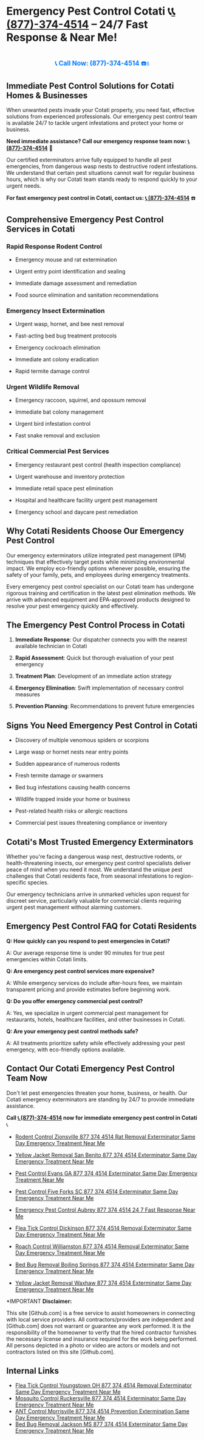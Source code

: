 # Emergency Pest Control Cotati 📞[📞 (877)-374-4514](https://pest-control-4514.netlify.app) – 24/7 Fast Response & Near Me! 
# 

<p align="center" style="font-size: 1.2em; font-weight: bold; margin: 20px 0;">
  <a href="https://pest-control-4514.netlify.app" target="_blank" style="color: #007BFF; text-decoration: none;">📞 Call Now: (877)-374-4514 ☎️💧</a>
</p>

## Immediate Pest Control Solutions for Cotati Homes & Businesses

When unwanted pests invade your Cotati property, you need fast, effective solutions from experienced professionals. Our emergency pest control team is available 24/7 to tackle urgent infestations and protect your home or business.

**Need immediate assistance? Call our emergency response team now: [📞 (877)-374-4514](https://pest-control-4514.netlify.app)** 📱

Our certified exterminators arrive fully equipped to handle all pest emergencies, from dangerous wasp nests to destructive rodent infestations. We understand that certain pest situations cannot wait for regular business hours, which is why our Cotati team stands ready to respond quickly to your urgent needs.

**For fast emergency pest control in Cotati, contact us: [📞 (877)-374-4514](https://pest-control-4514.netlify.app)** ☎️

## Comprehensive Emergency Pest Control Services in Cotati

### Rapid Response Rodent Control

- Emergency mouse and rat extermination  

- Urgent entry point identification and sealing  

- Immediate damage assessment and remediation  

- Food source elimination and sanitation recommendations  

### Emergency Insect Extermination

- Urgent wasp, hornet, and bee nest removal  

- Fast-acting bed bug treatment protocols  

- Emergency cockroach elimination  

- Immediate ant colony eradication  

- Rapid termite damage control  

### Urgent Wildlife Removal

- Emergency raccoon, squirrel, and opossum removal  

- Immediate bat colony management  

- Urgent bird infestation control  

- Fast snake removal and exclusion  

### Critical Commercial Pest Services

- Emergency restaurant pest control (health inspection compliance)  

- Urgent warehouse and inventory protection  

- Immediate retail space pest elimination  

- Hospital and healthcare facility urgent pest management  

- Emergency school and daycare pest remediation  

## Why Cotati Residents Choose Our Emergency Pest Control

Our emergency exterminators utilize integrated pest management (IPM) techniques that effectively target pests while minimizing environmental impact. We employ eco-friendly options whenever possible, ensuring the safety of your family, pets, and employees during emergency treatments.

Every emergency pest control specialist on our Cotati team has undergone rigorous training and certification in the latest pest elimination methods. We arrive with advanced equipment and EPA-approved products designed to resolve your pest emergency quickly and effectively.

## The Emergency Pest Control Process in Cotati

1. **Immediate Response**: Our dispatcher connects you with the nearest available technician in Cotati  

2. **Rapid Assessment**: Quick but thorough evaluation of your pest emergency  

3. **Treatment Plan**: Development of an immediate action strategy  

4. **Emergency Elimination**: Swift implementation of necessary control measures  

5. **Prevention Planning**: Recommendations to prevent future emergencies  

## Signs You Need Emergency Pest Control in Cotati

- Discovery of multiple venomous spiders or scorpions  

- Large wasp or hornet nests near entry points  

- Sudden appearance of numerous rodents  

- Fresh termite damage or swarmers  

- Bed bug infestations causing health concerns  

- Wildlife trapped inside your home or business  

- Pest-related health risks or allergic reactions  

- Commercial pest issues threatening compliance or inventory  

## Cotati's Most Trusted Emergency Exterminators

Whether you're facing a dangerous wasp nest, destructive rodents, or health-threatening insects, our emergency pest control specialists deliver peace of mind when you need it most. We understand the unique pest challenges that Cotati residents face, from seasonal infestations to region-specific species.

Our emergency technicians arrive in unmarked vehicles upon request for discreet service, particularly valuable for commercial clients requiring urgent pest management without alarming customers.

## Emergency Pest Control FAQ for Cotati Residents

**Q: How quickly can you respond to pest emergencies in Cotati?**  

A: Our average response time is under 90 minutes for true pest emergencies within Cotati limits.

**Q: Are emergency pest control services more expensive?**  

A: While emergency services do include after-hours fees, we maintain transparent pricing and provide estimates before beginning work.

**Q: Do you offer emergency commercial pest control?**  

A: Yes, we specialize in urgent commercial pest management for restaurants, hotels, healthcare facilities, and other businesses in Cotati.

**Q: Are your emergency pest control methods safe?**  

A: All treatments prioritize safety while effectively addressing your pest emergency, with eco-friendly options available.

## Contact Our Cotati Emergency Pest Control Team Now

Don't let pest emergencies threaten your home, business, or health. Our Cotati emergency exterminators are standing by 24/7 to provide immediate assistance.

**Call [📞 (877)-374-4514](https://pest-control-4514.netlify.app) now for immediate emergency pest control in Cotati** 📞


- [Rodent Control Zionsville 877 374 4514 Rat Removal Exterminator Same Day Emergency Treatment Near Me](https://github.com/allyoucaneatsushiin/pest-control/blob/main/Rodent-Control-Zionsville-877-374-4514-Rat-Removal-Exterminator-Same-Day-Emergency-Treatment-Near-Me.md)
- [Yellow Jacket Removal San Benito 877 374 4514 Exterminator Same Day Emergency Treatment Near Me](https://github.com/allyoucaneatsushiin/pest-control/blob/main/Yellow-Jacket-Removal-San-Benito-877-374-4514-Exterminator-Same-Day-Emergency-Treatment-Near-Me.md)
- [Pest Control Evans GA 877 374 4514 Exterminator Same Day Emergency Treatment Near Me](https://github.com/allyoucaneatsushiin/pest-control/blob/main/Pest-Control-Evans-GA-877-374-4514-Exterminator-Same-Day-Emergency-Treatment-Near-Me.md)


- [Pest Control Five Forks SC 877 374 4514 Exterminator Same Day Emergency Treatment Near Me](https://github.com/allyoucaneatsushiin/pest-control/blob/main/Pest-Control-Five-Forks-SC-877-374-4514-Exterminator-Same-Day-Emergency-Treatment-Near-Me.md)
- [Emergency Pest Control Aubrey 877 374 4514 24 7 Fast Response Near Me](https://github.com/allyoucaneatsushiin/pest-control/blob/main/Emergency-Pest-Control-Aubrey-877-374-4514-24-7-Fast-Response-Near-Me.md)
- [Flea Tick Control Dickinson 877 374 4514 Removal Exterminator Same Day Emergency Treatment Near Me](https://github.com/allyoucaneatsushiin/pest-control/blob/main/Flea-Tick-Control-Dickinson-877-374-4514-Removal-Exterminator-Same-Day-Emergency-Treatment-Near-Me.md)


- [Roach Control Williamston 877 374 4514 Removal Exterminator Same Day Emergency Treatment Near Me](https://github.com/allyoucaneatsushiin/pest-control/blob/main/Roach-Control-Williamston-877-374-4514-Removal-Exterminator-Same-Day-Emergency-Treatment-Near-Me.md)
- [Bed Bug Removal Boiling Springs 877 374 4514 Exterminator Same Day Emergency Treatment Near Me](https://github.com/allyoucaneatsushiin/pest-control/blob/main/Bed-Bug-Removal-Boiling-Springs-877-374-4514-Exterminator-Same-Day-Emergency-Treatment-Near-Me.md)
- [Yellow Jacket Removal Waxhaw 877 374 4514 Exterminator Same Day Emergency Treatment Near Me](https://github.com/allyoucaneatsushiin/pest-control/blob/main/Yellow-Jacket-Removal-Waxhaw-877-374-4514-Exterminator-Same-Day-Emergency-Treatment-Near-Me.md)


*IMPORTANT **Disclaimer:**  

This site [Github.com] is a free service to assist homeowners in connecting with local service providers. All contractors/providers are independent and [Github.com] does not warrant or guarantee any work performed. It is the responsibility of the homeowner to verify that the hired contractor furnishes the necessary license and insurance required for the work being performed. All persons depicted in a photo or video are actors or models and not contractors listed on this site [Github.com].


## Internal Links
- [Flea Tick Control Youngstown OH 877 374 4514 Removal Exterminator Same Day Emergency Treatment Near Me](https://github.com/allyoucaneatsushiin/pest-control/blob/main/Flea-Tick-Control-Youngstown-OH-877-374-4514-Removal-Exterminator-Same-Day-Emergency-Treatment-Near-Me.md)
- [Mosquito Control Ruckersville 877 374 4514 Exterminator Same Day Emergency Treatment Near Me](https://github.com/allyoucaneatsushiin/pest-control/blob/main/Mosquito-Control-Ruckersville-877-374-4514-Exterminator-Same-Day-Emergency-Treatment-Near-Me.md)
- [ANT Control Morrisville 877 374 4514 Prevention Extermination Same Day Emergency Treatment Near Me](https://github.com/allyoucaneatsushiin/pest-control/blob/main/ANT-Control-Morrisville-877-374-4514-Prevention-Extermination-Same-Day-Emergency-Treatment-Near-Me.md)
- [Bed Bug Removal Jackson MS 877 374 4514 Exterminator Same Day Emergency Treatment Near Me](https://github.com/allyoucaneatsushiin/pest-control/blob/main/Bed-Bug-Removal-Jackson-MS-877-374-4514-Exterminator-Same-Day-Emergency-Treatment-Near-Me.md)
